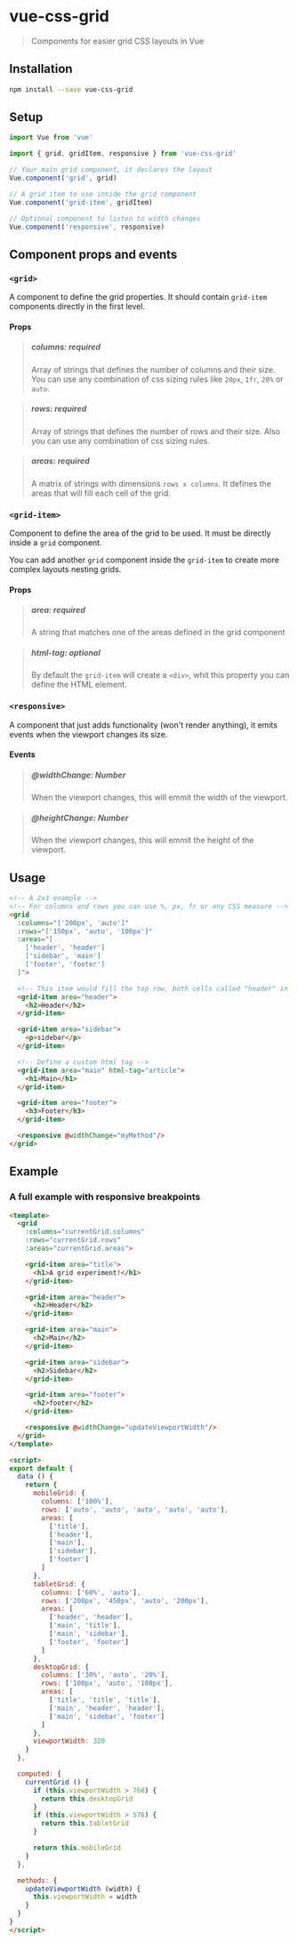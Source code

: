 # vue-css-grid

>Components for easier grid CSS layouts in Vue

## Installation

``` bash
npm install --save vue-css-grid
```

## Setup

```javascript
import Vue from 'vue'

import { grid, gridItem, responsive } from 'vue-css-grid'

// Your main grid component, it declares the layout
Vue.component('grid', grid)

// A grid item to use inside the grid component
Vue.component('grid-item', gridItem)

// Optional component to listen to width changes
Vue.component('responsive', responsive)
```

## Component props and events
### `<grid>`
A component to define the grid properties. It should contain `grid-item` components directly in the first level.
#### Props
>##### columns: required
>Array of strings that defines the number of columns and their size. 
>You can use any combination of css sizing rules like `20px`, `1fr`, `20%` or `auto`.

>##### rows: required
>Array of strings that defines the number of rows and their size. 
>Also you can use any combination of css sizing rules.

>##### areas: required
>A matrix of strings with dimensions `rows x columns`.
>It defines the areas that will fill each cell of the grid.

### `<grid-item>`
Component to define the area of the grid to be used. It must be directly inside a `grid` component.

You can add another `grid` component inside the `grid-item` to create more complex layouts nesting grids.
#### Props
>##### area: required
>A string that matches one of the areas defined in the grid component

>##### html-tag: optional
>By default the `grid-item` will create a `<div>`, whit this property you can define the HTML element.

### `<responsive>`
A component that just adds functionality (won't render anything), it emits events when the viewport changes its size.
#### Events
>##### @widthChange: Number
>When the viewport changes, this will emmit the width of the viewport.

>##### @heightChange: Number
>When the viewport changes, this will emmit the height of the viewport.

## Usage

```HTML
<!-- A 2x3 example -->
<!-- For columns and rows you can use %, px, fr or any CSS measure -->
<grid
  :columns="['200px', 'auto']"
  :rows="['150px', 'auto', '100px']"
  :areas="[
    ['header', 'header']
    ['sidebar', 'main']
    ['footer', 'footer']
  ]">

  <!-- This item would fill the top row, both cells called "header" in the areas -->
  <grid-item area="header">
    <h2>Header</h2>
  </grid-item>

  <grid-item area="sidebar">
    <p>sidebar</p>
  </grid-item>

  <!-- Define a custom html tag -->
  <grid-item area="main" html-tag="article">
    <h1>Main</h1>
  </grid-item>

  <grid-item area="footer">
    <h3>Footer</h3>
  </grid-item>

  <responsive @widthChange="myMethod"/>  
</grid>
```


## Example
### A full example with responsive breakpoints
```HTML
<template>
  <grid
    :columns="currentGrid.columns"
    :rows="currentGrid.rows"
    :areas="currentGrid.areas">

    <grid-item area="title">
      <h1>A grid experiment!</h1>
    </grid-item>

    <grid-item area="header">
      <h2>Header</h2>
    </grid-item>

    <grid-item area="main">
      <h2>Main</h2>
    </grid-item>

    <grid-item area="sidebar">
      <h2>Sidebar</h2>
    </grid-item>

    <grid-item area="footer">
      <h2>footer</h2>
    </grid-item>

    <responsive @widthChange="updateViewportWidth"/>    
  </grid>
</template>

<script>
export default {
  data () {
    return {
      mobileGrid: {
        columns: ['100%'],
        rows: ['auto', 'auto', 'auto', 'auto', 'auto'],
        areas: [
          ['title'],
          ['header'],
          ['main'],
          ['sidebar'],
          ['footer']
        ]
      },
      tabletGrid: {
        columns: ['60%', 'auto'],
        rows: ['200px', '450px', 'auto', '200px'],
        areas: [
          ['header', 'header'],
          ['main', 'title'],
          ['main', 'sidebar'],
          ['footer', 'footer']
        ]
      },
      desktopGrid: {
        columns: ['30%', 'auto', '20%'],
        rows: ['100px', 'auto', '100px'],
        areas: [
          ['title', 'title', 'title'],
          ['main', 'header', 'header'],
          ['main', 'sidebar', 'footer']
        ]
      },
      viewportWidth: 320
    }
  },

  computed: {
    currentGrid () {
      if (this.viewportWidth > 768) {
        return this.desktopGrid
      }
      if (this.viewportWidth > 576) {
        return this.tabletGrid
      }

      return this.mobileGrid
    }
  },

  methods: {
    updateViewportWidth (width) {
      this.viewportWidth = width
    }
  }
}
</script>
```